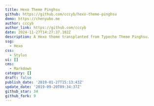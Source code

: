 ```yaml
---
title: Hexo Theme Pinghsu
github: https://github.com/cccyb/hexo-theme-pinghsu
demo: https://chenyubo.me
author: cccyb
author_link: https://github.com/cccyb
date: 2024-11-27T14:27:37.102Z
description: A Hexo theme transplanted from Typecho Theme Pinghsu.
ssg:
  - Hexo
css:
  - Stylus
ui: []
cms:
  - Markdown
category: []
draft: false
publish_date: '2019-01-27T15:13:43Z'
update_date: '2019-09-20T09:34:37Z'
github_star: 34
github_fork: 9
---
```

